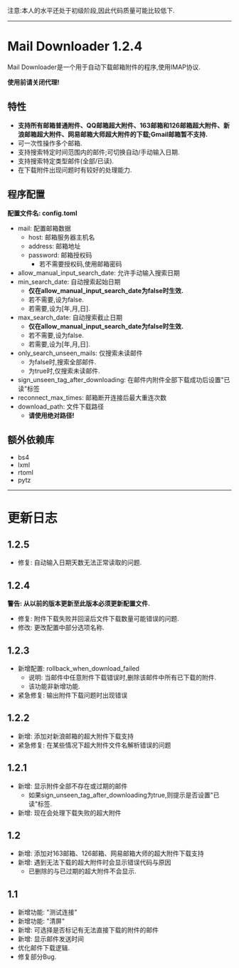 注意:本人的水平还处于初级阶段,因此代码质量可能比较低下.

___

# Mail Downloader 1.2.4
Mail Downloader是一个用于自动下载邮箱附件的程序,使用IMAP协议.

**使用前请关闭代理!**

## 特性
- **支持所有邮箱普通附件、QQ邮箱超大附件、163邮箱和126邮箱超大附件、新浪邮箱超大附件、网易邮箱大师超大附件的下载;Gmail邮箱暂不支持.**
- 可一次性操作多个邮箱.
- 支持搜索特定时间范围内的邮件;可切换自动/手动输入日期.
- 支持搜索特定类型邮件(全部/已读).
- 在下载附件出现问题时有较好的处理能力.

## 程序配置
**配置文件名: config.toml**

- mail: 配置邮箱数据
    - host: 邮箱服务器主机名
    - address: 邮箱地址
    - password: 邮箱授权码
        - 若不需要授权码,使用邮箱密码
- allow_manual_input_search_date: 允许手动输入搜索日期
- min_search_date: 自动搜索起始日期
    - **仅在allow_manual_input_search_date为false时生效.**
    - 若不需要,设为false.
    - 若需要,设为\[年,月,日\].
- max_search_date: 自动搜索截止日期  
    - **仅在allow_manual_input_search_date为false时生效.**
    - 若不需要,设为false.
    - 若需要,设为\[年,月,日\].
- only_search_unseen_mails: 仅搜索未读邮件
    - 为false时,搜索全部邮件.
    - 为true时,仅搜索未读邮件.
- sign_unseen_tag_after_downloading: 在邮件内附件全部下载成功后设置"已读"标签
- reconnect_max_times: 邮箱断开连接后最大重连次数
- download_path: 文件下载路径
    - **请使用绝对路径!**

## 额外依赖库
- bs4
- lxml
- rtoml
- pytz
___

# 更新日志
## 1.2.5
- 修复: 自动输入日期天数无法正常读取的问题.

## 1.2.4
**警告: 从以前的版本更新至此版本必须更新配置文件.**

- 修复: 附件下载失败并回滚后文件下载数量可能错误的问题.
- 修改: 更改配置中部分选项名称.

## 1.2.3
- 新增配置: rollback_when_download_failed
    - 说明: 当邮件中任意附件下载错误时,删除该邮件中所有已下载的附件.
    - 该功能非新增功能.
- 紧急修复: 输出附件下载问题时出现错误

## 1.2.2 
- 新增: 添加对新浪邮箱的超大附件下载支持
- 紧急修复: 在某些情况下超大附件文件名解析错误的问题

## 1.2.1
- 新增: 显示附件全部不存在或过期的邮件
    - 如果sign_unseen_tag_after_downloading为true,则提示是否设置"已读"标签.
- 新增: 现在会处理下载失败的超大附件

## 1.2
- 新增: 添加对163邮箱、126邮箱、网易邮箱大师的超大附件下载支持
- 新增: 遇到无法下载的超大附件时会显示错误代码与原因
    - 已删除的与已过期的超大附件不会显示.

## 1.1
- 新增功能: "测试连接"
- 新增功能: "清屏"
- 新增: 可选择是否标记有无法直接下载的附件的邮件
- 新增: 显示邮件发送时间
- 优化邮件下载逻辑.
- 修复部分Bug.